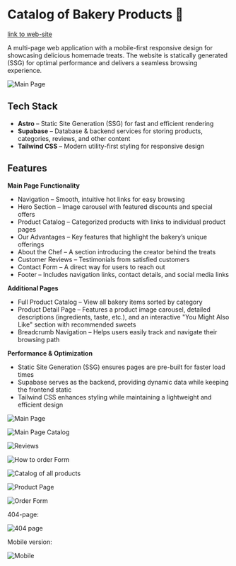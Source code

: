 # Catalog of Bakery Products 🍰

[link to web-site](https://sweets-by-alla.netlify.app/)

A multi-page web application with a mobile-first responsive design for showcasing delicious homemade treats. The website is statically generated (SSG) for optimal performance and delivers a seamless browsing experience.

![Main Page](/public/screenshots/0.png)

## Tech Stack

- **Astro** – Static Site Generation (SSG) for fast and efficient rendering
- **Supabase** – Database & backend services for storing products, categories, reviews, and other content
- **Tailwind CSS** – Modern utility-first styling for responsive design

## Features

**Main Page Functionality**

- Navigation – Smooth, intuitive hot links for easy browsing
- Hero Section – Image carousel with featured discounts and special offers
- Product Catalog – Categorized products with links to individual product pages
- Our Advantages – Key features that highlight the bakery’s unique offerings
- About the Chef – A section introducing the creator behind the treats
- Customer Reviews – Testimonials from satisfied customers
- Contact Form – A direct way for users to reach out
- Footer – Includes navigation links, contact details, and social media links

**Additional Pages**

- Full Product Catalog – View all bakery items sorted by category
- Product Detail Page – Features a product image carousel, detailed descriptions (ingredients, taste, etc.), and an interactive "You Might Also Like" section with recommended sweets
- Breadcrumb Navigation – Helps users easily track and navigate their browsing path

**Performance & Optimization**

- Static Site Generation (SSG) ensures pages are pre-built for faster load times
- Supabase serves as the backend, providing dynamic data while keeping the frontend static
- Tailwind CSS enhances styling while maintaining a lightweight and efficient design

![Main Page](/public/screenshots/1.jpg)

![Main Page Catalog](/public/screenshots/2.jpg)

![Reviews](/public/screenshots/3.jpg)

![How to order Form](/public/screenshots/4.jpg)

![Catalog of all products](/public/screenshots/5.jpg)

![Product Page](/public/screenshots/6.jpg)

![Order Form](/public/screenshots/7.jpg)

404-page:

![404 page](/public/screenshots/404.jpg)

Mobile version:

![Mobile](/public/screenshots/mobile.jpg)

